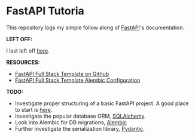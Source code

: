 # FastAPI Tutoria

This repository logs my simple follow along of
[FastAPI](https://fastapi.tiangolo.com/)'s documentation.

**LEFT OFF:**

I last left off
[here](https://fastapi.tiangolo.com/tutorial/security/simple-oauth2/#return-the-token).

**RESOURCES:**

- [FastAPI Full Stack Template on Github](https://github.com/fastapi/full-stack-fastapi-template)
- [FastAPI Full Stack Template Alembic Configuration](https://github.com/fastapi/full-stack-fastapi-template/tree/master/backend/app/alembic)

**TODO:**

- Investigate proper structuring of a basic FastAPI project. A good place to
  start is
  [here](https://dev.to/alexvanzyl/fastapi-simple-application-structure-from-scratch-2mem).
- Investigate the popular database ORM,
  [SQLAlchemy](https://www.sqlalchemy.org/).
- Look into Alembic for DB migrations,
  [Alembic](https://alembic.sqlalchemy.org/en/latest/)
- Further investigate the serialization library,
  [Pydantic](https://docs.pydantic.dev/latest/).

